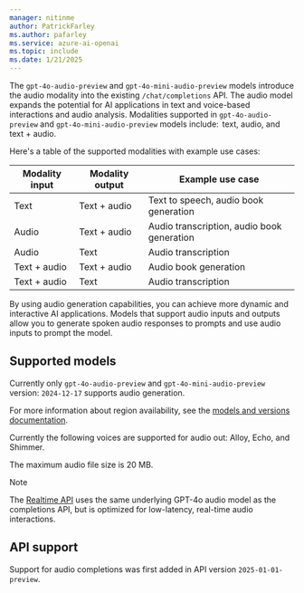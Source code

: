 ```yaml
---
manager: nitinme
author: PatrickFarley
ms.author: pafarley
ms.service: azure-ai-openai
ms.topic: include
ms.date: 1/21/2025
---
```


The `gpt-4o-audio-preview` and `gpt-4o-mini-audio-preview` models introduce the audio modality into the existing `/chat/completions` API. The audio model expands the potential for AI applications in text and voice-based interactions and audio analysis. Modalities supported in `gpt-4o-audio-preview` and `gpt-4o-mini-audio-preview` models include:  text, audio, and text + audio.

Here's a table of the supported modalities with example use cases:

| Modality input | Modality output | Example use case |
| --- | --- | --- |
| Text | Text + audio | Text to speech, audio book generation |
| Audio | Text + audio | Audio transcription, audio book generation |
| Audio | Text | Audio transcription |
| Text + audio | Text + audio | Audio book generation |
| Text + audio | Text | Audio transcription |

By using audio generation capabilities, you can achieve more dynamic and interactive AI applications. Models that support audio inputs and outputs allow you to generate spoken audio responses to prompts and use audio inputs to prompt the model. 

## Supported models

Currently only `gpt-4o-audio-preview` and `gpt-4o-mini-audio-preview` version: `2024-12-17` supports audio generation.

For more information about region availability, see the [models and versions documentation](../concepts/models.md#global-standard-model-availability).

Currently the following voices are supported for audio out: Alloy, Echo, and Shimmer.

The maximum audio file size is 20 MB.

> [!NOTE]
> The [Realtime API](../realtime-audio-quickstart.md) uses the same underlying GPT-4o audio model as the completions API, but is optimized for low-latency, real-time audio interactions.

## API support

Support for audio completions was first added in API version `2025-01-01-preview`. 
